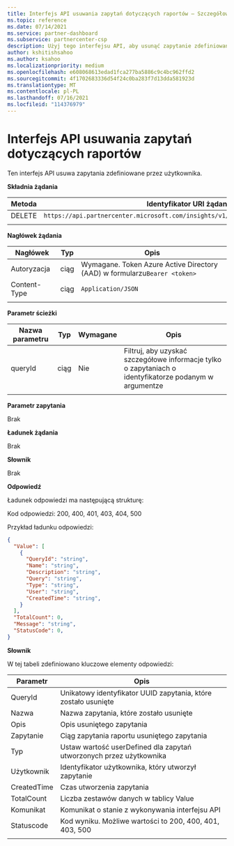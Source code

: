 ```yaml
---
title: Interfejs API usuwania zapytań dotyczących raportów — Szczegółowe informacje danych
ms.topic: reference
ms.date: 07/14/2021
ms.service: partner-dashboard
ms.subservice: partnercenter-csp
description: Użyj tego interfejsu API, aby usunąć zapytanie zdefiniowane przez użytkownika w Partner Center szczegółowych informacji.
author: kshitishsahoo
ms.author: ksahoo
ms.localizationpriority: medium
ms.openlocfilehash: e608068613edad1fca277ba5886c9c4bc962ffd2
ms.sourcegitcommit: 4f1702683336d54f24c0ba283f7d13dda581923d
ms.translationtype: MT
ms.contentlocale: pl-PL
ms.lasthandoff: 07/16/2021
ms.locfileid: "114376979"
---
```

# <a name="delete-report-queries-api"></a>Interfejs API usuwania zapytań dotyczących raportów

Ten interfejs API usuwa zapytania zdefiniowane przez użytkownika.

**Składnia żądania**

|    Metoda    |    Identyfikator URI żądania    |
|    ----    |    ----    |
|    DELETE    |    `https://api.partnercenter.microsoft.com/insights/v1/mpn/ScheduledQueries/{queryId}` |
|        |        |

**Nagłówek żądania**

|    Nagłówek    |    Typ    |    Opis    |
|    ----    |    ----    |    ----    |
|    Autoryzacja    |    ciąg    |    Wymagane. Token Azure Active Directory (AAD) w formularzu`Bearer <token>`    |
|    Content-Type    |    ciąg    |    `Application/JSON`    |
|        |        |        |

**Parametr ścieżki**

|    Nazwa parametru    |    Typ    |    Wymagane    |    Opis    |
|    ----    |    ----    |    ----    |    ----    |
|    queryId     |    ciąg     |    Nie    |    Filtruj, aby uzyskać szczegółowe informacje tylko o zapytaniach o identyfikatorze podanym w argumentze     |
|        |        |        |        |

**Parametr zapytania**

Brak

**Ładunek żądania**

Brak

**Słownik**

Brak

**Odpowiedź**

Ładunek odpowiedzi ma następującą strukturę:

Kod odpowiedzi: 200, 400, 401, 403, 404, 500

Przykład ładunku odpowiedzi:

```json
{ 
  "Value": [ 
    { 
      "QueryId": "string", 
      "Name": "string", 
      "Description": "string", 
      "Query": "string", 
      "Type": "string", 
      "User": "string", 
      "CreatedTime": "string", 
    } 
  ], 
  "TotalCount": 0, 
  "Message": "string", 
  "StatusCode": 0, 
}
```

**Słownik**

W tej tabeli zdefiniowano kluczowe elementy odpowiedzi:

|    Parametr    |    Opis    |
|    ----    |    ----    |
|    QueryId     |    Unikatowy identyfikator UUID zapytania, które zostało usunięte    |
|    Nazwa     |    Nazwa zapytania, które zostało usunięte    |
|    Opis     |    Opis usuniętego zapytania     |
|    Zapytanie     |    Ciąg zapytania raportu usuniętego zapytania    |
|    Typ     |    Ustaw wartość userDefined dla zapytań utworzonych przez użytkownika     |
|    Użytkownik     |    Identyfikator użytkownika, który utworzył zapytanie     |
|    CreatedTime     |    Czas utworzenia zapytania     |
|    TotalCount     |    Liczba zestawów danych w tablicy Value     |
|    Komunikat     |    Komunikat o stanie z wykonywania interfejsu API     |
|    Statuscode     |    Kod wyniku. Możliwe wartości to 200, 400, 401, 403, 500     |
|        |        |
